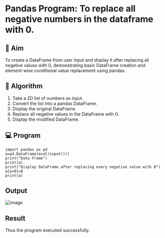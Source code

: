 # Pandas Program:  To  replace all negative numbers in the dataframe with 0.

## 🎯 Aim

To create a DataFrame from user input and display it after replacing all negative values with 0, demonstrating basic DataFrame creation and element-wise conditional value replacement using pandas.



## 🧠 Algorithm

1. Take a 2D list of numbers as input.
2. Convert the list into a pandas DataFrame.
3. Display the original DataFrame.
4. Replace all negative values in the DataFrame with 0.
5. Display the modified DataFrame. 



## 💻 Program
```
import pandas as pd
a=pd.DataFrame(eval(input()))
print("Data Frame")
print(a)
print("Display DataFrame after replacing every negative value with 0")
a[a<0]=0
print(a)
```

## Output
![image](https://github.com/user-attachments/assets/a2bbcbf2-8ba9-49ef-ad15-2cb2c9c02050)


## Result
Thus the program executed successfully.
